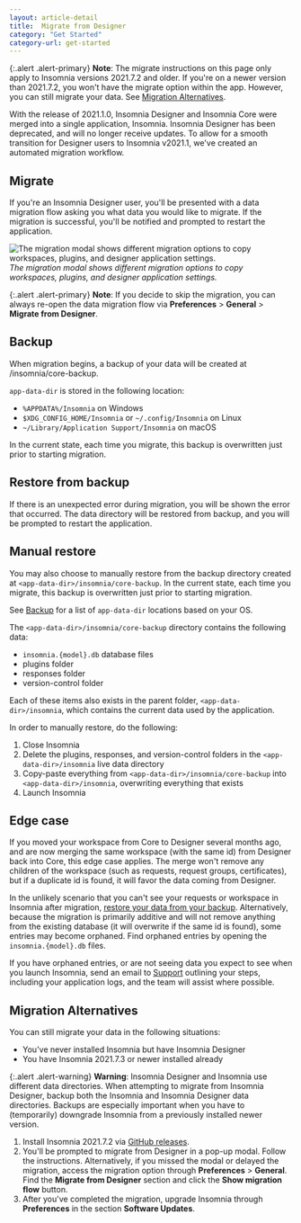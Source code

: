 ```yaml
---
layout: article-detail
title:  Migrate from Designer
category: "Get Started"
category-url: get-started
---
```


{:.alert .alert-primary}
**Note**: The migrate instructions on this page only apply to Insomnia versions 2021.7.2 
and older. If you're on a newer version than 2021.7.2, you won't have the migrate option within the app. However, you can still migrate your data. See [Migration Alternatives](#migration-alternatives).

With the release of 2021.1.0, Insomnia Designer and Insomnia Core were merged into a single application, Insomnia. Insomnia Designer has been deprecated, and will no longer receive updates. To allow for a smooth transition for Designer users to Insomnia v2021.1, we've created an automated migration workflow.

## Migrate

If you're an Insomnia Designer user, you'll be presented with a data migration flow asking you what data you would like to migrate. If the migration is successful, you'll be notified and prompted to restart the application.

![The migration modal shows different migration options to copy workspaces, plugins, and designer application settings.](/assets/images/migration-modal.png)
_The migration modal shows different migration options to copy workspaces, plugins, and designer application settings._

{:.alert .alert-primary}
**Note**: If you decide to skip the migration, you can always re-open the data migration flow via **Preferences** > **General** >  **Migrate from Designer**.

## Backup

When migration begins, a backup of your data will be created at <app-data-dir>/insomnia/core-backup.

`app-data-dir` is stored in the following location:

* `%APPDATA%/Insomnia` on Windows
* `$XDG_CONFIG_HOME/Insomnia` or `~/.config/Insomnia` on Linux
* `~/Library/Application Support/Insomnia` on macOS

In the current state, each time you migrate, this backup is overwritten just prior to starting migration.

## Restore from backup

If there is an unexpected error during migration, you will be shown the error that occurred. The data directory will be restored from backup, and you will be prompted to restart the application.

## Manual restore

You may also choose to manually restore from the backup directory created at `<app-data-dir>/insomnia/core-backup`. In the current state, each time you migrate, this backup is overwritten just prior to starting migration.

See [Backup](#backup) for a list of `app-data-dir` locations based on your OS.

The `<app-data-dir>/insomnia/core-backup` directory contains the following data:

* `insomnia.{model}.db` database files
* plugins folder
* responses folder
* version-control folder

Each of these items also exists in the parent folder, `<app-data-dir>/insomnia`, which contains the current data used by the application.

In order to manually restore, do the following:

1. Close Insomnia
2. Delete the plugins, responses, and version-control folders in the `<app-data-dir>/insomnia` live data directory
3. Copy-paste everything from `<app-data-dir>/insomnia/core-backup` into `<app-data-dir>/insomnia`, overwriting everything that exists
4. Launch Insomnia

## Edge case

If you moved your workspace from Core to Designer several months ago, and are now merging the same workspace (with the same id) from Designer back into Core, this edge case applies. The merge won't remove any children of the workspace (such as requests, request groups, certificates), but if a duplicate id is found, it will favor the data coming from Designer.

In the unlikely scenario that you can't see your requests or workspace in Insomnia after migration, [restore your data from your backup](#restore-from-backup). Alternatively, because the migration is primarily additive and will not remove anything from the existing database (it will overwrite if the same id is found), some entries may become orphaned. Find orphaned entries by opening the `insomnia.{model}.db` files.

If you have orphaned entries, or are not seeing data you expect to see when you launch Insomnia, send an email to [Support](mailto:support@insomnia.rest) outlining your steps, including your application logs, and the team will assist where possible.

## Migration Alternatives

You can still migrate your data in the following situations:

* You've never installed Insomnia but have Insomnia Designer
* You have Insomnia 2021.7.3 or newer installed already

{:.alert .alert-warning}
**Warning**: Insomnia Designer and Insomnia use different data directories. When attempting to migrate from Insomnia Designer, backup both the Insomnia and Insomnia Designer data directories. Backups are especially important when you have to (temporarily) downgrade Insomnia from a previously installed newer version.

1. Install Insomnia 2021.7.2 via [GitHub releases](https://github.com/Kong/insomnia/releases/tag/core%402021.7.2).
2. You'll be prompted to migrate from Designer in a pop-up modal. Follow the instructions. Alternatively, if you missed the modal or delayed the migration, access the migration option through **Preferences** > **General**. Find the **Migrate from Designer** section and click the **Show migration flow** button.
3. After you've completed the migration, upgrade Insomnia through **Preferences** in the section **Software Updates**.
